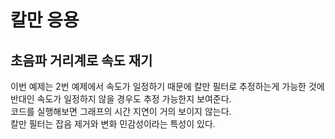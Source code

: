 # 칼만 응용

## 초음파 거리계로 속도 재기
이번 예제는 2번 예제에서 속도가 일정하기 때문에 칼만 필터로 추정하는게 가능한 것에 반대인 속도가 일정하지 않을 경우도 추정 가능한지 보여준다.<br>
코드를 실행해보면 그래프의 시간 지연이 거의 보이지 않는다.<br>
칼만 필터는 잡음 제거와 변화 민감성이라는 특성이 있다.<br>
